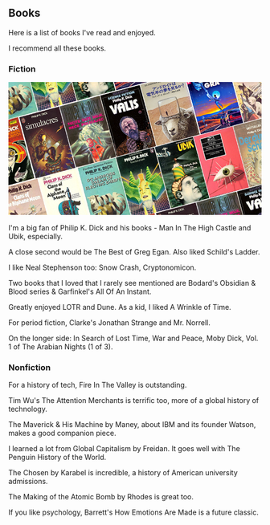 ## Books

Here is a list of books I've read and enjoyed.

I recommend all these books.

### Fiction


![slanted image of a dozen adjacent philip k dick book covers](pkd.jpg)

I'm a big fan of Philip K. Dick and his books - Man In The High Castle and Ubik, especially.

A close second would be The Best of Greg Egan. Also liked Schild's Ladder.

I like Neal Stephenson too: Snow Crash, Cryptonomicon.

Two books that I loved that I rarely see mentioned are Bodard's Obsidian & Blood series & Garfinkel's All Of An Instant.

Greatly enjoyed LOTR and Dune. As a kid, I liked A Wrinkle of Time.

For period fiction, Clarke's Jonathan Strange and Mr. Norrell.

On the longer side: In Search of Lost Time, War and Peace, Moby Dick, Vol. 1 of The Arabian Nights (1 of 3). 

### Nonfiction

For a history of tech, Fire In The Valley is outstanding.

Tim Wu's The Attention Merchants is terrific too, more of a global history of technology.

The Maverick & His Machine by Maney, about IBM and its founder Watson, makes a good companion piece.

I learned a lot from Global Capitalism by Freidan. It goes well with The Penguin History of the World.

The Chosen by Karabel is incredible, a history of American university admissions.

The Making of the Atomic Bomb by Rhodes is great too.

If you like psychology, Barrett's How Emotions Are Made is a future classic.


